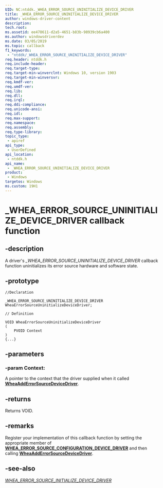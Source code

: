 ```yaml
---
UID: NC:ntddk._WHEA_ERROR_SOURCE_UNINITIALIZE_DEVICE_DRIVER
title: _WHEA_ERROR_SOURCE_UNINITIALIZE_DEVICE_DRIVER
author: windows-driver-content
description: 
tech.root:
ms.assetid: ee478611-d2a5-4651-b83b-98939cb6a400
ms.author: windowsdriverdev
ms.date: 03/05/2019
ms.topic: callback
f1_keywords:
 - "ntddk/_WHEA_ERROR_SOURCE_UNINITIALIZE_DEVICE_DRIVER"
req.header: ntddk.h
req.include-header:
req.target-type:
req.target-min-winverclnt: Windows 10, version 1903
req.target-min-winversvr:
req.kmdf-ver:
req.umdf-ver:
req.lib:
req.dll:
req.irql: 
req.ddi-compliance:
req.unicode-ansi:
req.idl:
req.max-support:
req.namespace:
req.assembly:
req.type-library: 
topic_type: 
 - apiref
api_type: 
 - UserDefined
api_location: 
 - ntddk.h
api_name: 
 - _WHEA_ERROR_SOURCE_UNINITIALIZE_DEVICE_DRIVER
product: 
 - Windows
targetos: Windows
ms.custom: 19H1
---
```


# _WHEA_ERROR_SOURCE_UNINITIALIZE_DEVICE_DRIVER callback function

## -description

A driver's *_WHEA_ERROR_SOURCE_UNINITIALIZE_DEVICE_DRIVER* callback function uninitializes its error source hardware and software state.  

## -prototype

```
//Declaration

_WHEA_ERROR_SOURCE_UNINITIALIZE_DEVICE_DRIVER WheaErrorSourceUninitializeDeviceDriver; 

// Definition

VOID WheaErrorSourceUninitializeDeviceDriver 
(
	PVOID Context
)
{...}

```

## -parameters

### -param Context: 

A pointer to the context that the driver supplied when it called [**WheaAddErrorSourceDeviceDriver**](nf-ntddk-wheaadderrorsourcedevicedriver.md).

## -returns

Returns VOID.

## -remarks

Register your implementation of this callback function by setting the appropriate member of [**WHEA_ERROR_SOURCE_CONFIGURATION_DEVICE_DRIVER**](ns-ntddk-whea_error_source_configuration_device_driver.md) and then calling [**WheaAddErrorSourceDeviceDriver**](nf-ntddk-wheaadderrorsourcedevicedriver.md).


## -see-also

[*WHEA_ERROR_SOURCE_INITIALIZE_DEVICE_DRIVER*](nc-ntddk-_whea_error_source_initialize_device_driver.md)
